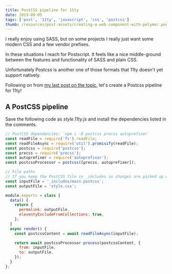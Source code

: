 ```yaml
---
title: PostCSS pipeline for 11ty
date: 2019-09-05
tags: ['post', '11ty', 'javascript', 'css', 'postcss']
thumb: /resources/post-assets/creating-a-web-component-with-polymer.png
---
```


I really enjoy using SASS, but on some projects I really just want some modern CSS and a few vendor prefixes.

In these situations I reach for Postscript. It feels like a nice middle-ground between the features and functionality of SASS and plain CSS.

Unfortunately Postcss is another one of those formats that 11ty doesn't yet support natively.

Following on from [my last post on the topic](/posts/sass-pipeline-for-11ty/), let's create a Postcss pipeline for 11ty!

## A PostCSS pipeline

Save the following code as *style.11ty.js* and install the dependencies listed in the comments.

```js
// PostCSS dependencies: `npm i -D postcss precss autoprefixer`
const readFile = require('fs').readFile;
const readFileAsync = require('util').promisify(readFile);
const postcss = require('postcss');
const precss = require('precss');
const autoprefixer = require('autoprefixer');
const postcssProcessor = postcss([precss, autoprefixer]);

// File paths
// If you keep the PostCSS file in _includes so changes are picked up when using `npx @11ty/eleventy --serve`
const inputFile = '_includes/main.postcss';
const outputFile = 'style.css';

module.exports = class {
  data() {
    return {
      permalink: outputFile,
      eleventyExcludeFromCollections: true,
    };
  }
  async render() {
    const postcssContent = await readFileAsync(inputFile);

    return await postcssProcessor.process(postcssContent, {
      from: inputFile,
      to: outputFile,
    });
  }
};
```
